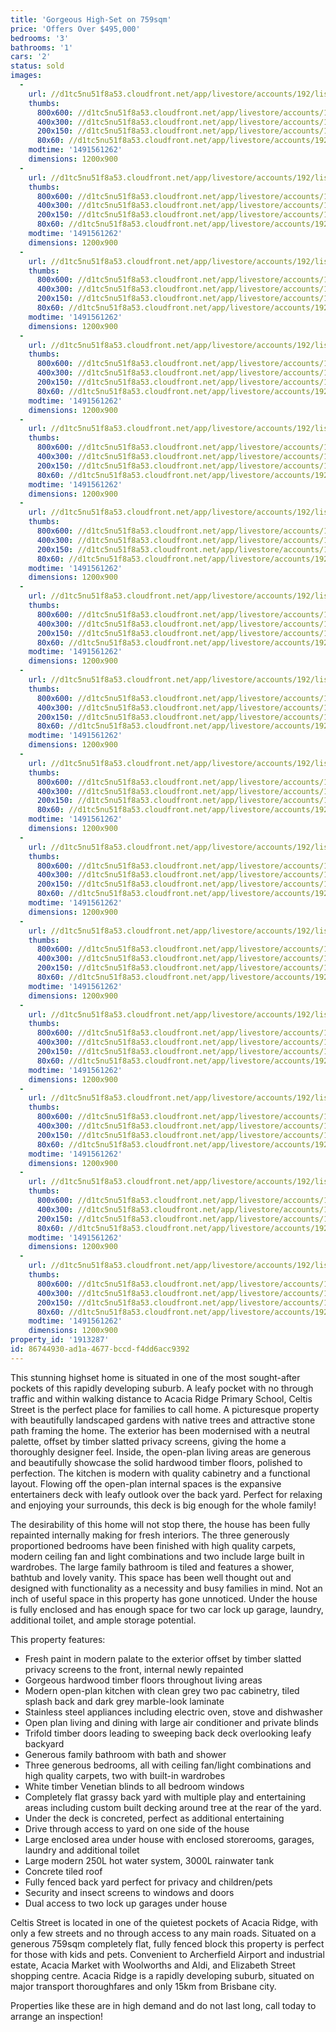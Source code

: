```yaml
---
title: 'Gorgeous High-Set on 759sqm'
price: 'Offers Over $495,000'
bedrooms: '3'
bathrooms: '1'
cars: '2'
status: sold
images:
  -
    url: //d1tc5nu51f8a53.cloudfront.net/app/livestore/accounts/192/listings/1083973/images/Celtis-4-Front-Dayne_5367003963_20170407083056.jpg
    thumbs:
      800x600: //d1tc5nu51f8a53.cloudfront.net/app/livestore/accounts/192/listings/1083973/images/Celtis-4-Front-Dayne_5367003963_20170407083056_800x600.jpg
      400x300: //d1tc5nu51f8a53.cloudfront.net/app/livestore/accounts/192/listings/1083973/images/Celtis-4-Front-Dayne_5367003963_20170407083056_400x300.jpg
      200x150: //d1tc5nu51f8a53.cloudfront.net/app/livestore/accounts/192/listings/1083973/images/Celtis-4-Front-Dayne_5367003963_20170407083056_200x150.jpg
      80x60: //d1tc5nu51f8a53.cloudfront.net/app/livestore/accounts/192/listings/1083973/images/Celtis-4-Front-Dayne_5367003963_20170407083056_80x60.jpg
    modtime: '1491561262'
    dimensions: 1200x900
  -
    url: //d1tc5nu51f8a53.cloudfront.net/app/livestore/accounts/192/listings/1083973/images/Celtis-4-Verandah-Da_2714640740_20170407083153.jpg
    thumbs:
      800x600: //d1tc5nu51f8a53.cloudfront.net/app/livestore/accounts/192/listings/1083973/images/Celtis-4-Verandah-Da_2714640740_20170407083153_800x600.jpg
      400x300: //d1tc5nu51f8a53.cloudfront.net/app/livestore/accounts/192/listings/1083973/images/Celtis-4-Verandah-Da_2714640740_20170407083153_400x300.jpg
      200x150: //d1tc5nu51f8a53.cloudfront.net/app/livestore/accounts/192/listings/1083973/images/Celtis-4-Verandah-Da_2714640740_20170407083153_200x150.jpg
      80x60: //d1tc5nu51f8a53.cloudfront.net/app/livestore/accounts/192/listings/1083973/images/Celtis-4-Verandah-Da_2714640740_20170407083153_80x60.jpg
    modtime: '1491561262'
    dimensions: 1200x900
  -
    url: //d1tc5nu51f8a53.cloudfront.net/app/livestore/accounts/192/listings/1083973/images/Celtis-4-Living3-Day_699269208_20170407083126.jpg
    thumbs:
      800x600: //d1tc5nu51f8a53.cloudfront.net/app/livestore/accounts/192/listings/1083973/images/Celtis-4-Living3-Day_699269208_20170407083126_800x600.jpg
      400x300: //d1tc5nu51f8a53.cloudfront.net/app/livestore/accounts/192/listings/1083973/images/Celtis-4-Living3-Day_699269208_20170407083126_400x300.jpg
      200x150: //d1tc5nu51f8a53.cloudfront.net/app/livestore/accounts/192/listings/1083973/images/Celtis-4-Living3-Day_699269208_20170407083126_200x150.jpg
      80x60: //d1tc5nu51f8a53.cloudfront.net/app/livestore/accounts/192/listings/1083973/images/Celtis-4-Living3-Day_699269208_20170407083126_80x60.jpg
    modtime: '1491561262'
    dimensions: 1200x900
  -
    url: //d1tc5nu51f8a53.cloudfront.net/app/livestore/accounts/192/listings/1083973/images/Celtis-4-Living2-Day_8490593629_20170407083125.jpg
    thumbs:
      800x600: //d1tc5nu51f8a53.cloudfront.net/app/livestore/accounts/192/listings/1083973/images/Celtis-4-Living2-Day_8490593629_20170407083125_800x600.jpg
      400x300: //d1tc5nu51f8a53.cloudfront.net/app/livestore/accounts/192/listings/1083973/images/Celtis-4-Living2-Day_8490593629_20170407083125_400x300.jpg
      200x150: //d1tc5nu51f8a53.cloudfront.net/app/livestore/accounts/192/listings/1083973/images/Celtis-4-Living2-Day_8490593629_20170407083125_200x150.jpg
      80x60: //d1tc5nu51f8a53.cloudfront.net/app/livestore/accounts/192/listings/1083973/images/Celtis-4-Living2-Day_8490593629_20170407083125_80x60.jpg
    modtime: '1491561262'
    dimensions: 1200x900
  -
    url: //d1tc5nu51f8a53.cloudfront.net/app/livestore/accounts/192/listings/1083973/images/Celtis-4-Living-Dayn_2441709526_20170407083116.jpg
    thumbs:
      800x600: //d1tc5nu51f8a53.cloudfront.net/app/livestore/accounts/192/listings/1083973/images/Celtis-4-Living-Dayn_2441709526_20170407083116_800x600.jpg
      400x300: //d1tc5nu51f8a53.cloudfront.net/app/livestore/accounts/192/listings/1083973/images/Celtis-4-Living-Dayn_2441709526_20170407083116_400x300.jpg
      200x150: //d1tc5nu51f8a53.cloudfront.net/app/livestore/accounts/192/listings/1083973/images/Celtis-4-Living-Dayn_2441709526_20170407083116_200x150.jpg
      80x60: //d1tc5nu51f8a53.cloudfront.net/app/livestore/accounts/192/listings/1083973/images/Celtis-4-Living-Dayn_2441709526_20170407083116_80x60.jpg
    modtime: '1491561262'
    dimensions: 1200x900
  -
    url: //d1tc5nu51f8a53.cloudfront.net/app/livestore/accounts/192/listings/1083973/images/Celtis-4-Deck-Daynes_5099234083_20170407083109.jpg
    thumbs:
      800x600: //d1tc5nu51f8a53.cloudfront.net/app/livestore/accounts/192/listings/1083973/images/Celtis-4-Deck-Daynes_5099234083_20170407083109_800x600.jpg
      400x300: //d1tc5nu51f8a53.cloudfront.net/app/livestore/accounts/192/listings/1083973/images/Celtis-4-Deck-Daynes_5099234083_20170407083109_400x300.jpg
      200x150: //d1tc5nu51f8a53.cloudfront.net/app/livestore/accounts/192/listings/1083973/images/Celtis-4-Deck-Daynes_5099234083_20170407083109_200x150.jpg
      80x60: //d1tc5nu51f8a53.cloudfront.net/app/livestore/accounts/192/listings/1083973/images/Celtis-4-Deck-Daynes_5099234083_20170407083109_80x60.jpg
    modtime: '1491561262'
    dimensions: 1200x900
  -
    url: //d1tc5nu51f8a53.cloudfront.net/app/livestore/accounts/192/listings/1083973/images/Celtis-4-Back2-Dayne_1078089284_20170407083017.jpg
    thumbs:
      800x600: //d1tc5nu51f8a53.cloudfront.net/app/livestore/accounts/192/listings/1083973/images/Celtis-4-Back2-Dayne_1078089284_20170407083017_800x600.jpg
      400x300: //d1tc5nu51f8a53.cloudfront.net/app/livestore/accounts/192/listings/1083973/images/Celtis-4-Back2-Dayne_1078089284_20170407083017_400x300.jpg
      200x150: //d1tc5nu51f8a53.cloudfront.net/app/livestore/accounts/192/listings/1083973/images/Celtis-4-Back2-Dayne_1078089284_20170407083017_200x150.jpg
      80x60: //d1tc5nu51f8a53.cloudfront.net/app/livestore/accounts/192/listings/1083973/images/Celtis-4-Back2-Dayne_1078089284_20170407083017_80x60.jpg
    modtime: '1491561262'
    dimensions: 1200x900
  -
    url: //d1tc5nu51f8a53.cloudfront.net/app/livestore/accounts/192/listings/1083973/images/Celtis-4-Back-Daynes_1382686472_20170407083017.jpg
    thumbs:
      800x600: //d1tc5nu51f8a53.cloudfront.net/app/livestore/accounts/192/listings/1083973/images/Celtis-4-Back-Daynes_1382686472_20170407083017_800x600.jpg
      400x300: //d1tc5nu51f8a53.cloudfront.net/app/livestore/accounts/192/listings/1083973/images/Celtis-4-Back-Daynes_1382686472_20170407083017_400x300.jpg
      200x150: //d1tc5nu51f8a53.cloudfront.net/app/livestore/accounts/192/listings/1083973/images/Celtis-4-Back-Daynes_1382686472_20170407083017_200x150.jpg
      80x60: //d1tc5nu51f8a53.cloudfront.net/app/livestore/accounts/192/listings/1083973/images/Celtis-4-Back-Daynes_1382686472_20170407083017_80x60.jpg
    modtime: '1491561262'
    dimensions: 1200x900
  -
    url: //d1tc5nu51f8a53.cloudfront.net/app/livestore/accounts/192/listings/1083973/images/Celtis-4-Back3-Dayne_3148007397_20170407083042.jpg
    thumbs:
      800x600: //d1tc5nu51f8a53.cloudfront.net/app/livestore/accounts/192/listings/1083973/images/Celtis-4-Back3-Dayne_3148007397_20170407083042_800x600.jpg
      400x300: //d1tc5nu51f8a53.cloudfront.net/app/livestore/accounts/192/listings/1083973/images/Celtis-4-Back3-Dayne_3148007397_20170407083042_400x300.jpg
      200x150: //d1tc5nu51f8a53.cloudfront.net/app/livestore/accounts/192/listings/1083973/images/Celtis-4-Back3-Dayne_3148007397_20170407083042_200x150.jpg
      80x60: //d1tc5nu51f8a53.cloudfront.net/app/livestore/accounts/192/listings/1083973/images/Celtis-4-Back3-Dayne_3148007397_20170407083042_80x60.jpg
    modtime: '1491561262'
    dimensions: 1200x900
  -
    url: //d1tc5nu51f8a53.cloudfront.net/app/livestore/accounts/192/listings/1083973/images/Celtis-4-UnderDeck-D_5670421217_20170407083140.jpg
    thumbs:
      800x600: //d1tc5nu51f8a53.cloudfront.net/app/livestore/accounts/192/listings/1083973/images/Celtis-4-UnderDeck-D_5670421217_20170407083140_800x600.jpg
      400x300: //d1tc5nu51f8a53.cloudfront.net/app/livestore/accounts/192/listings/1083973/images/Celtis-4-UnderDeck-D_5670421217_20170407083140_400x300.jpg
      200x150: //d1tc5nu51f8a53.cloudfront.net/app/livestore/accounts/192/listings/1083973/images/Celtis-4-UnderDeck-D_5670421217_20170407083140_200x150.jpg
      80x60: //d1tc5nu51f8a53.cloudfront.net/app/livestore/accounts/192/listings/1083973/images/Celtis-4-UnderDeck-D_5670421217_20170407083140_80x60.jpg
    modtime: '1491561262'
    dimensions: 1200x900
  -
    url: //d1tc5nu51f8a53.cloudfront.net/app/livestore/accounts/192/listings/1083973/images/Celtis-4-Bath-Daynes_6398093156_20170407083029.jpg
    thumbs:
      800x600: //d1tc5nu51f8a53.cloudfront.net/app/livestore/accounts/192/listings/1083973/images/Celtis-4-Bath-Daynes_6398093156_20170407083029_800x600.jpg
      400x300: //d1tc5nu51f8a53.cloudfront.net/app/livestore/accounts/192/listings/1083973/images/Celtis-4-Bath-Daynes_6398093156_20170407083029_400x300.jpg
      200x150: //d1tc5nu51f8a53.cloudfront.net/app/livestore/accounts/192/listings/1083973/images/Celtis-4-Bath-Daynes_6398093156_20170407083029_200x150.jpg
      80x60: //d1tc5nu51f8a53.cloudfront.net/app/livestore/accounts/192/listings/1083973/images/Celtis-4-Bath-Daynes_6398093156_20170407083029_80x60.jpg
    modtime: '1491561262'
    dimensions: 1200x900
  -
    url: //d1tc5nu51f8a53.cloudfront.net/app/livestore/accounts/192/listings/1083973/images/Celtis-4-Bed2-Daynes_1956374296_20170407083047.jpg
    thumbs:
      800x600: //d1tc5nu51f8a53.cloudfront.net/app/livestore/accounts/192/listings/1083973/images/Celtis-4-Bed2-Daynes_1956374296_20170407083047_800x600.jpg
      400x300: //d1tc5nu51f8a53.cloudfront.net/app/livestore/accounts/192/listings/1083973/images/Celtis-4-Bed2-Daynes_1956374296_20170407083047_400x300.jpg
      200x150: //d1tc5nu51f8a53.cloudfront.net/app/livestore/accounts/192/listings/1083973/images/Celtis-4-Bed2-Daynes_1956374296_20170407083047_200x150.jpg
      80x60: //d1tc5nu51f8a53.cloudfront.net/app/livestore/accounts/192/listings/1083973/images/Celtis-4-Bed2-Daynes_1956374296_20170407083047_80x60.jpg
    modtime: '1491561262'
    dimensions: 1200x900
  -
    url: //d1tc5nu51f8a53.cloudfront.net/app/livestore/accounts/192/listings/1083973/images/Celtis-4-Bed1-Daynes_4139824579_20170407083039.jpg
    thumbs:
      800x600: //d1tc5nu51f8a53.cloudfront.net/app/livestore/accounts/192/listings/1083973/images/Celtis-4-Bed1-Daynes_4139824579_20170407083039_800x600.jpg
      400x300: //d1tc5nu51f8a53.cloudfront.net/app/livestore/accounts/192/listings/1083973/images/Celtis-4-Bed1-Daynes_4139824579_20170407083039_400x300.jpg
      200x150: //d1tc5nu51f8a53.cloudfront.net/app/livestore/accounts/192/listings/1083973/images/Celtis-4-Bed1-Daynes_4139824579_20170407083039_200x150.jpg
      80x60: //d1tc5nu51f8a53.cloudfront.net/app/livestore/accounts/192/listings/1083973/images/Celtis-4-Bed1-Daynes_4139824579_20170407083039_80x60.jpg
    modtime: '1491561262'
    dimensions: 1200x900
  -
    url: //d1tc5nu51f8a53.cloudfront.net/app/livestore/accounts/192/listings/1083973/images/Celtis-4-Garage-Dayn_9080075799_20170407083115.jpg
    thumbs:
      800x600: //d1tc5nu51f8a53.cloudfront.net/app/livestore/accounts/192/listings/1083973/images/Celtis-4-Garage-Dayn_9080075799_20170407083115_800x600.jpg
      400x300: //d1tc5nu51f8a53.cloudfront.net/app/livestore/accounts/192/listings/1083973/images/Celtis-4-Garage-Dayn_9080075799_20170407083115_400x300.jpg
      200x150: //d1tc5nu51f8a53.cloudfront.net/app/livestore/accounts/192/listings/1083973/images/Celtis-4-Garage-Dayn_9080075799_20170407083115_200x150.jpg
      80x60: //d1tc5nu51f8a53.cloudfront.net/app/livestore/accounts/192/listings/1083973/images/Celtis-4-Garage-Dayn_9080075799_20170407083115_80x60.jpg
    modtime: '1491561262'
    dimensions: 1200x900
  -
    url: //d1tc5nu51f8a53.cloudfront.net/app/livestore/accounts/192/listings/1083973/images/Celtis-4-Map-Daynes-_6547669494_20170309101413.jpg
    thumbs:
      800x600: //d1tc5nu51f8a53.cloudfront.net/app/livestore/accounts/192/listings/1083973/images/Celtis-4-Map-Daynes-_6547669494_20170309101413_800x600.jpg
      400x300: //d1tc5nu51f8a53.cloudfront.net/app/livestore/accounts/192/listings/1083973/images/Celtis-4-Map-Daynes-_6547669494_20170309101413_400x300.jpg
      200x150: //d1tc5nu51f8a53.cloudfront.net/app/livestore/accounts/192/listings/1083973/images/Celtis-4-Map-Daynes-_6547669494_20170309101413_200x150.jpg
      80x60: //d1tc5nu51f8a53.cloudfront.net/app/livestore/accounts/192/listings/1083973/images/Celtis-4-Map-Daynes-_6547669494_20170309101413_80x60.jpg
    modtime: '1491561262'
    dimensions: 1200x900
property_id: '1913287'
id: 86744930-ad1a-4677-bccd-f4dd6acc9392
---
```

This stunning highset home is situated in one of the most sought-after pockets of this rapidly developing suburb. A leafy pocket with no through traffic and within walking distance to Acacia Ridge Primary School, Celtis Street is the perfect place for families to call home. A picturesque property with beautifully landscaped gardens with native trees and attractive stone path framing the home. The exterior has been modernised with a neutral palette, offset by timber slatted privacy screens, giving the home a thoroughly designer feel. Inside, the open-plan living areas are generous and beautifully showcase the solid hardwood timber floors, polished to perfection. The kitchen is modern with quality cabinetry and a functional layout. Flowing off the open-plan internal spaces is the expansive entertainers deck with leafy outlook over the back yard. Perfect for relaxing and enjoying your surrounds, this deck is big enough for the whole family!

The desirability of this home will not stop there, the house has been fully repainted internally making for fresh interiors. The three generously proportioned bedrooms have been finished with high quality carpets, modern ceiling fan and light combinations and two include large built in wardrobes. The large family bathroom is tiled and features a shower, bathtub and lovely vanity. This space has been well thought out and designed with functionality as a necessity and busy families in mind. Not an inch of useful space in this property has gone unnoticed. Under the house is fully enclosed and has enough space for two car lock up garage, laundry, additional toilet, and ample storage potential. 

This property features:

*  Fresh paint in modern palate to the exterior offset by timber slatted privacy screens to the front, internal newly repainted
*  Gorgeous hardwood timber floors throughout living areas
*  Modern open-plan kitchen with clean grey two pac cabinetry, tiled splash back and dark grey marble-look laminate 
*  Stainless steel appliances including electric oven, stove and dishwasher
*  Open plan living and dining with large air conditioner and private blinds
*  Trifold timber doors leading to sweeping back deck overlooking leafy backyard 
*  Generous family bathroom with bath and shower 
*  Three generous bedrooms, all with ceiling fan/light combinations and high quality carpets, two with built-in wardrobes
*  White timber Venetian blinds to all bedroom windows
* Completely flat grassy back yard with multiple play and entertaining areas including custom built decking around tree at the rear of the yard.
*  Under the deck is concreted, perfect as additional entertaining
*  Drive through access to yard on one side of the house
*  Large enclosed area under house with enclosed storerooms, garages, laundry and additional toilet 
*  Large modern 250L hot water system, 3000L rainwater tank
*  Concrete tiled roof
*  Fully fenced back yard perfect for privacy and children/pets
*  Security and insect screens to windows and doors
*  Dual access to two lock up garages under house

Celtis Street is located in one of the quietest pockets of Acacia Ridge, with only a few streets and no through access to any main roads. Situated on a generous 759sqm completely flat, fully fenced block this property is perfect for those with kids and pets. Convenient to Archerfield Airport and industrial estate, Acacia Market with Woolworths and Aldi, and Elizabeth Street shopping centre. Acacia Ridge is a rapidly developing suburb, situated on major transport thoroughfares and only 15km from Brisbane city. 

Properties like these are in high demand and do not last long, call today to arrange an inspection!